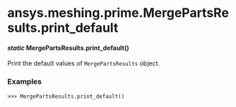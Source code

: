 # ansys.meshing.prime.MergePartsResults.print_default

<a id="ansys.meshing.prime.MergePartsResults.print_default"></a>

#### *static* MergePartsResults.print_default()

Print the default values of `MergePartsResults` object.

### Examples

```pycon
>>> MergePartsResults.print_default()
```

<!-- !! processed by numpydoc !! -->
